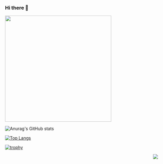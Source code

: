 ### Hi there 👋

<a href = "https://api.gitofolio.com/portfolio/2298/2302"><img src = "https://api.gitofolio.com/portfoliocard/svg/2302?color=white" style="width:350px; height:auto; "/></a>

  ![Anurag's GitHub stats](https://github-readme-stats.vercel.app/api?username=kjy222&show_icons=true)

[![Top Langs](https://github-readme-stats.vercel.app/api/top-langs/?username=kjy222&layout=compact)](https://github.com/anuraghazra/github-readme-stats)

[![trophy](https://github-profile-trophy.vercel.app/?username=kjy222)](https://github.com/ryo-ma/github-profile-trophy)

<img align='right' src="http://mazassumnida.wtf/api/v2/generate_badge?boj=developerz">

<!--
[![Solved.ac Profile](http://mazassumnida.wtf/api/generate_badge?boj=developerz)](https://solved.ac/developerz)

[![Hits](https://hits.seeyoufarm.com/api/count/incr/badge.svg?url=https%3A%2F%2Fgithub.com%2Fkjy222&count_bg=%23B47EC8&title_bg=%23555555&icon=&icon_color=%23E7E7E7&title=hits&edge_flat=false)](https://hits.seeyoufarm.com)
[![CodeForces Profile](https://cf.leed.at?id=kjy222)](https://codeforces.com/profile/kjy222)

-->

<!--
**kjy222/kjy222** is a ✨ _special_ ✨ repository because its `README.md` (this file) appears on your GitHub profile.

Here are some ideas to get you started:

- 🔭 I’m currently working on ...
- 🌱 I’m currently learning ...
- 👯 I’m looking to collaborate on ...
- 🤔 I’m looking for help with ...
- 💬 Ask me about ...
- 📫 How to reach me: ...
- 😄 Pronouns: ...
- ⚡ Fun fact: ...
-->

